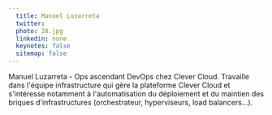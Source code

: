 ```yaml
---
  title: Manuel Luzarreta
  twitter: 
  photo: 28.jpg
  linkedin: none
  keynotes: false
  sitemap: false
---
```

Manuel Luzarreta - Ops ascendant DevOps chez Clever Cloud.
Travaille dans l'équipe infrastructure qui gère la plateforme Clever Cloud et s'intéresse notamment à l'automatisation du déploiement et du maintien des briques d'infrastructures (orchestrateur, hyperviseurs, load balancers...).
